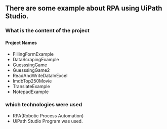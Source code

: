 ## There are some example about RPA using UiPath Studio.

### What is the content of the project

#### Project Names
* FillingFormExample
* DataScrapingExample
* GuesssingGame
* GuesssingGame2
* ReadAndWriteDataInExcel
* ImdbTop250Movie
* TranslateExample
* NotepadExample

### which technologies were used
* RPA(Robotic Process Automation)
* UiPath Studio Program was used.

